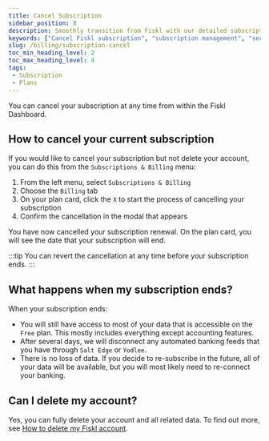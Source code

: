 ```yaml
---
title: Cancel Subscription
sidebar_position: 8
description: Smoothly transition from Fiskl with our detailed subscription cancellation guide. Ensure secure handling of your business data.
keywords: ["Cancel Fiskl subscription", "subscription management", "secure data", "termination guide", "billing"]
slug: /billing/subscription-cancel
toc_min_heading_level: 2
toc_max_heading_level: 4
tags:
 - Subscription
 - Plans
---
```


You can cancel your subscription at any time from within the Fiskl Dashboard.

## How to cancel your current subscription

If you would like to cancel your subscription but not delete your account, you can do this from the `Subscriptions & Billing` menu:

1. From the left menu, select `Subscriptions & Billing`
1. Choose the `Billing` tab
1. On your plan card, click the `X` to start the process of cancelling your subscription
1. Confirm the cancellation in the modal that appears

You have now cancelled your subscription renewal. On the plan card, you will see the date that your subscription will end.

:::tip
You can revert the cancellation at any time before your subscription ends.
:::

## What happens when my subscription ends?

When your subscription ends:

- You will still have access to most of your data that is accessible on the `Free` plan. This mostly includes everything except accounting features.
- After several days, we will disconnect any automated banking feeds that you have through `Salt Edge` or `Yodlee`.
- There is no loss of data. If you decide to re-subscribe in the future, all of your data will be available, but you will most likely need to re-connect your banking.

## Can I delete my account?

Yes, you can fully delete your account and all related data. To find out more, see [How to delete my Fiskl account](./delete-account.md).
